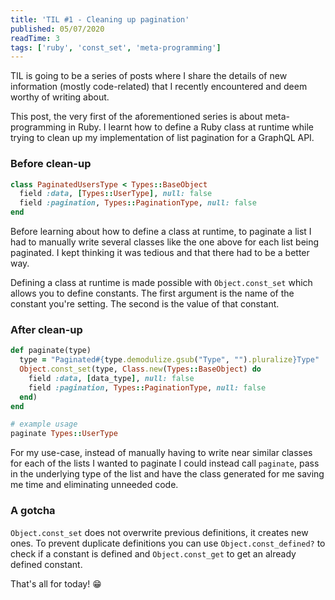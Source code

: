 ```yaml
---
title: 'TIL #1 - Cleaning up pagination'
published: 05/07/2020
readTime: 3
tags: ['ruby', 'const_set', 'meta-programming']
---
```


TIL is going to be a series of posts where I share the details of new information (mostly code-related) that I recently encountered and deem worthy of writing about.

This post, the very first of the aforementioned series is about meta-programming in Ruby. I learnt how to define a Ruby class at runtime while trying to clean up my implementation of list pagination for a GraphQL API.

### Before clean-up
```ruby
class PaginatedUsersType < Types::BaseObject
  field :data, [Types::UserType], null: false
  field :pagination, Types::PaginationType, null: false
end
```

Before learning about how to define a class at runtime, to paginate a list I had to manually write several classes like the one above for each list being paginated. I kept thinking it was tedious and that there had to be a better way.

Defining a class at runtime is made possible with `Object.const_set` which allows you to define constants. The first argument is the name of the constant you're setting. The second is the value of that constant.

### After clean-up

```ruby
def paginate(type)
  type = "Paginated#{type.demodulize.gsub("Type", "").pluralize}Type"
  Object.const_set(type, Class.new(Types::BaseObject) do
    field :data, [data_type], null: false
    field :pagination, Types::PaginationType, null: false
  end)
end

# example usage
paginate Types::UserType
```

For my use-case, instead of manually having to write near similar classes for each of the lists I wanted to paginate I could instead call `paginate`, pass in the underlying type of the list and have the class generated for me saving me time and eliminating unneeded code.

### A gotcha

`Object.const_set` does not overwrite previous definitions, it creates new ones. To prevent duplicate definitions you can use `Object.const_defined?` to check if a constant is defined and `Object.const_get` to get an already defined constant.

That's all for today! 😁